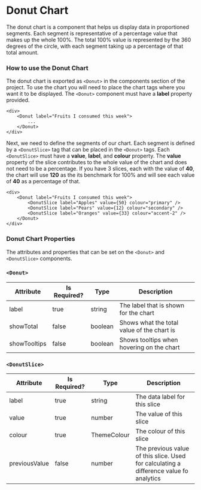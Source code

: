 # Donut Chart
The donut chart is a component that helps us display data in proportioned segments. Each segment is representative of a percentage value that makes up the whole 100%. The total 100% value is represented by the 360 degrees of the circle, with each segment taking up a percentage of that total amount.

### How to use the Donut Chart
The donut chart is exported as `<Donut>` in the components section of the project. To use the chart you will need to place the chart tags where you want it to be displayed. The `<Donut>` component must have a **label** property provided.

```tsx
<div>
    <Donut label="Fruits I consumed this week">
        ...
    </Donut>
</div>
```

Next, we need to define the segments of our chart. Each segment is defined by a `<DonutSlice>` tag that can be placed in the `<Donut>` tags. Each `<DonutSlice>` must have a **value**, **label**, and **colour** property. The **value** property of the slice contributes to the whole value of the chart and does not need to be a percentage. If you have 3 slices, each with the value of **40**, the chart will use **120** as the its benchmark for 100% and will see each value of **40** as a percentage of that.

```tsx
<div>
    <Donut label="Fruits I consumed this week">
        <DonutSlice label="Apples" value={50} colour="primary" />
        <DonutSlice label="Pears" value={12} colour="secondary" />
        <DonutSlice label="Oranges" value={33} colour="accent-2" />
    </Donut>
</div>
```

### Donut Chart Properties
The attributes and properties that can be set on the `<Donut>` and `<DonutSlice>` components.

### `<Donut>`
| Attribute    | Is Required? | Type    | Description                                |
|--------------|--------------|---------|--------------------------------------------|
| label        | true         | string  | The label that is shown for the chart      |
| showTotal    | false        | boolean | Shows what the total value of the chart is |
| showTooltips | false        | boolean | Shows tooltips when hovering on the chart  |

### `<DonutSlice>`
| Attribute    | Is Required? | Type    | Description                                |
|--------------|--------------|---------|--------------------------------------------|
| label        | true         | string  | The data label for this slice     |
| value    | true        | number | The value of this slice |
| colour | true        | ThemeColour | The colour of this slice  |
| previousValue | false        | number | The previous value of this slice. Used for calculating a difference value fo analytics  |